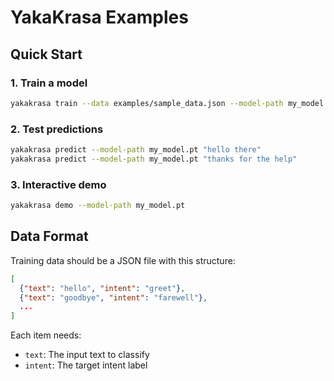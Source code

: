 # YakaKrasa Examples

## Quick Start

### 1. Train a model
```bash
yakakrasa train --data examples/sample_data.json --model-path my_model.pt --epochs 100
```

### 2. Test predictions
```bash
yakakrasa predict --model-path my_model.pt "hello there"
yakakrasa predict --model-path my_model.pt "thanks for the help"
```

### 3. Interactive demo
```bash
yakakrasa demo --model-path my_model.pt
```

## Data Format

Training data should be a JSON file with this structure:
```json
[
  {"text": "hello", "intent": "greet"},
  {"text": "goodbye", "intent": "farewell"},
  ...
]
```

Each item needs:
- `text`: The input text to classify
- `intent`: The target intent label
